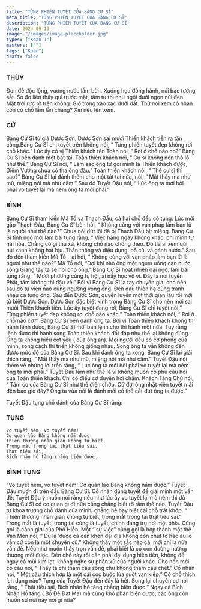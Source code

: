 ```yaml
---
title: "TỪNG PHIẾN TUYẾT CỦA BÀNG CƯ SĨ"
meta_title: "TỪNG PHIẾN TUYẾT CỦA BÀNG CƯ SĨ"
description: "TỪNG PHIẾN TUYẾT CỦA BÀNG CƯ SĨ"
date: 2024-09-13
image: "/images/image-placeholder.jpg"
types: ["Koan 1"]
masters: [""]
tags: ["Koan"]
draft: false
---
```


### THÙY 
Đơn đề độc lộng, vương nước lầm bùn. Xướng họa đồng hành, núi bạc tường sắt. So đo liền thấy quỉ trước mặt, tâm tư thì như ngồi dưới ngọn núi đen. Mặt trời rực rỡ trên không. Gió trong xào xạc dưới đất. Thử nói xem cổ nhân còn có chỗ lầm lẫn chăng? Xin nêu lên xem.

### CỬ 
Bàng Cư Sĩ từ giả Dược Sơn, Dược Sơn sai mười Thiền khách tiễn ra tận cổng.Bàng Cư Sĩ chỉ tuyết trên không nói, “ Từng phiến tuyết đẹp không rơi chỗ khác.” Lúc ấy có vị Thiền khách tên Toàn nói, “ Rơi ở chỗ nào cơ?” Bàng Cư Sĩ bèn đánh một bạt tai. Toàn thiền khách nói, “ Cư sĩ không nên thô lỗ như thế.” Bàng Cư Sĩ nói, “ Làm sao ông tự gọi mình là Thiền khách được, Diêm Vương chưa có tha ông đâu.” Toàn thiền khách nói, “ Thế cư sĩ thì sao?” Bàng Cư Sĩ lại đánh thêm cho một tát tai nữa, nói, “ Mắt thấy mà như mù, miệng nói mà như câm.” Sau đó Tuyết Đậu nói, “ Lúc ông ta mới hỏi phải vo tuyết lại mà ném ông ta mới phải.”

### BÌNH 
Bàng Cư Sĩ tham kiến Mã Tổ và Thạch Đầu, cả hai chỗ đều có tụng. Lúc mới gặp Thạch Đầu, Bàng Cư Sĩ bèn hỏi, “ Không cùng với vạn pháp làm bạn lữ là người như thế nào?” Chưa nói dứt lời đã bị Thạch Đầu bịt miệng. Bàng Cư Sĩ tỉnh ngộ mới làm bài tụng rằng, “ Việc hàng ngày không khác, chỉ mình tự hài hòa. Chẳng có gì thủ xả, không chỗ nào chống theo. Đỏ tía ai xem qúi, núi xanh không hạt bịu. Thần thông và diệu dụng, bổ củi và gánh nước.”
Sau đó đến tham kiến Mã Tổ , lại hỏi, “ Không cùng với vạn pháp làm bạn lữ là người như thế nào?” Mã Tổ nói, “Đợi khi nào ông một ngụm uống cạn nước sông Giang tây ta sẽ nói cho ông.” Bàng Cư Sĩ hoát nhiên đại ngộ, làm bài tụng rằng, “ Mười phương cùng tụ hội, ai nấy học vô vi. Đây là nơi tuyển Phật, tâm không thi đậu về.”
Bởi vì Bàng Cư Sĩ là tay chuyên gia, cho nên sau đó tự viện nào cũng ngưỡng vọng ông. Đến đâu thiên hạ cũng tranh nhau ca tụng ông. Sau đến Dược Sơn, quyến luyến một thời gian lâu rồi mới từ biệt Dược Sơn. Dược Sơn đặc biệt kính trọng Bàng Cư Sĩ cho nên mới sai mười Thiền khách tiễn. Lúc ấy tuyết đang rơi, Bàng Cư Sĩ chỉ tuyết nói,” Từng phiến tuyết đẹp không rơi chỗ nào khác.” Toàn thiền khách nói, “ Rơi ở chỗ nào cơ?” Bàng Cư Sĩ bèn đánh ông ta. Bởi vì Toàn thiền khách không thi hành lệnh được, Bàng Cư Sĩ mới ban lệnh cho thi hành một nửa. Tuy rằng lệnh được thi hành song Toàn thiền khách đối đáp như thế lại không đúng. Ông ta không hiểu cốt yếu ( của ông án). Mọi người đều có cơ phong của mình, song cách thi triển không giống nhau. Song ông ta vẫn không đến được mức độ của Bàng Cư Sĩ. Sau khi đánh ông ta xong, Bàng Cư Sĩ lại giải thích rằng, “ Mắt thấy mà như mù, miệng nói mà như câm.” Tuyết Đậu nói thêm về những lời trên rằng, “ Lúc ông ta mới hỏi phải vo tuyết lại mà ném ông ta mới phải.” Tuyết Đậu làm như thế là vì không muốn cô phụ câu hỏi của Toàn thiền khách. Chỉ có điều cơ duyên hơi chậm. Khách Tàng Chủ nói, “ Tâm cơ của Bàng Cư Sĩ như thể điện chớp. Cứ đợi ông nhặt viên tuyết mãi đến bao giờ đây? Ông ta vừa nói là đánh mới có thể cắt đứt ông ta được.”

Tuyết Đậu tụng chỗ đánh của Bàng Cư Sĩ rằng:

### TỤNG
```
Vo tuyết ném, vo tuyết ném!
Cơ quan lão Bàng không nắm được.
Thiên thượng nhân gian không tự biết,
Trong mắt trong tai thật tiêu sái.
Thật tiêu sái,
Bích nhãn hồ tăng chẳng biện được.
```

### BÌNH TỤNG 
“Vo tuyết ném, vo tuyết ném! Cơ quan lão Bàng không nắm được.” Tuyết Đậu muớn đi trên đầu Bàng Cư Sĩ. Cổ nhân dùng tuyết để giải minh một vấn đề. Tuyết Đậu ý muốn nói rằng nếu như lúc ấy vo tuyết lại mà ném thì dù Bàng Cư Sĩ có cơ quan gì đi nữa cũng chẳng biết rờ rẫm thế nào. Tuyết Đậu tự khoa trương chỗ đánh của mình, chẳng hề hay biết cái chỗ trật khớp. “ Thiên thượng nhân gian không tự biết, trong mắt trong tai thật tiêu sái.” Trong mắt là tuyết, trong tai cũng là tuyết, chính đang trụ nơi một phía. Cũng gọi là cảnh giới của Phổ Hiền. Một “ sự việc” cũng gọi là hợp thành một thể. Vân Môn nói, “ Dù là ‘được cả càn khôn đại địa không còn chút tơ hào âu lo vẫn cứ còn là một chuyện cũ.” Không thấy một sắc nào cả, mới chỉ là nửa vấn đề. Nếu như muốn thấy trọn vấn đề, phải biết là có con đường hướng thượng mới được. Đến chỗ này rồi cần phải đại dụng hiện tiền, không để ngay cả mũi kim lọt, không nghe sự phân xử của người khác.
Cho nên mới có câu nói, “ Thầy ta chỉ tham câu sống chứ không tham câu chết.” Cổ nhân nói, “ Một câu thích hợp là một cái cọc buộc lừa suốt vạn kiếp.” Có chỗ thích ích dụng nào? Tụng của Tuyết Đậu đến đây là hết. Song lại chuyển cơ nói rằng, “ Thật tiêu sái, Bích nhãn hồ tăng chẳng biện được.” Ngay cả Bích Nhãn Hồ tăng ( Bồ Đề Đạt Ma) mà cũng khó phân biện được, các ông còn muốn sư núi này nói gì nữa?
